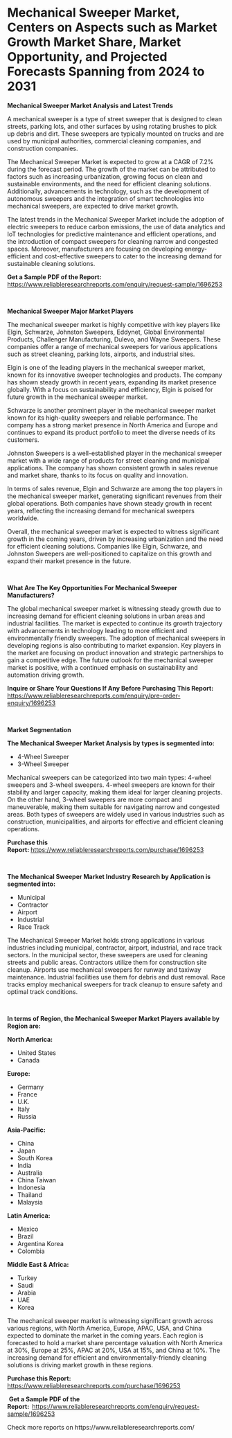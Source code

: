 <p><h1>Mechanical Sweeper Market, Centers on Aspects such as Market Growth Market Share, Market Opportunity, and Projected Forecasts Spanning from 2024 to 2031</h1></p><p><strong>Mechanical Sweeper Market Analysis and Latest Trends</strong></p>
<p><p>A mechanical sweeper is a type of street sweeper that is designed to clean streets, parking lots, and other surfaces by using rotating brushes to pick up debris and dirt. These sweepers are typically mounted on trucks and are used by municipal authorities, commercial cleaning companies, and construction companies.</p><p>The Mechanical Sweeper Market is expected to grow at a CAGR of 7.2% during the forecast period. The growth of the market can be attributed to factors such as increasing urbanization, growing focus on clean and sustainable environments, and the need for efficient cleaning solutions. Additionally, advancements in technology, such as the development of autonomous sweepers and the integration of smart technologies into mechanical sweepers, are expected to drive market growth.</p><p>The latest trends in the Mechanical Sweeper Market include the adoption of electric sweepers to reduce carbon emissions, the use of data analytics and IoT technologies for predictive maintenance and efficient operations, and the introduction of compact sweepers for cleaning narrow and congested spaces. Moreover, manufacturers are focusing on developing energy-efficient and cost-effective sweepers to cater to the increasing demand for sustainable cleaning solutions.</p></p>
<p><strong>Get a Sample PDF of the Report:&nbsp;</strong> <a href="https://www.reliableresearchreports.com/enquiry/request-sample/1696253">https://www.reliableresearchreports.com/enquiry/request-sample/1696253</a></p>
<p>&nbsp;</p>
<p><strong>Mechanical Sweeper Major Market Players</strong></p>
<p><p>The mechanical sweeper market is highly competitive with key players like Elgin, Schwarze, Johnston Sweepers, Eddynet, Global Environmental Products, Challenger Manufacturing, Dulevo, and Wayne Sweepers. These companies offer a range of mechanical sweepers for various applications such as street cleaning, parking lots, airports, and industrial sites.</p><p>Elgin is one of the leading players in the mechanical sweeper market, known for its innovative sweeper technologies and products. The company has shown steady growth in recent years, expanding its market presence globally. With a focus on sustainability and efficiency, Elgin is poised for future growth in the mechanical sweeper market.</p><p>Schwarze is another prominent player in the mechanical sweeper market known for its high-quality sweepers and reliable performance. The company has a strong market presence in North America and Europe and continues to expand its product portfolio to meet the diverse needs of its customers.</p><p>Johnston Sweepers is a well-established player in the mechanical sweeper market with a wide range of products for street cleaning and municipal applications. The company has shown consistent growth in sales revenue and market share, thanks to its focus on quality and innovation.</p><p>In terms of sales revenue, Elgin and Schwarze are among the top players in the mechanical sweeper market, generating significant revenues from their global operations. Both companies have shown steady growth in recent years, reflecting the increasing demand for mechanical sweepers worldwide.</p><p>Overall, the mechanical sweeper market is expected to witness significant growth in the coming years, driven by increasing urbanization and the need for efficient cleaning solutions. Companies like Elgin, Schwarze, and Johnston Sweepers are well-positioned to capitalize on this growth and expand their market presence in the future.</p></p>
<p>&nbsp;</p>
<p><strong>What Are The Key Opportunities For Mechanical Sweeper Manufacturers?</strong></p>
<p><p>The global mechanical sweeper market is witnessing steady growth due to increasing demand for efficient cleaning solutions in urban areas and industrial facilities. The market is expected to continue its growth trajectory with advancements in technology leading to more efficient and environmentally friendly sweepers. The adoption of mechanical sweepers in developing regions is also contributing to market expansion. Key players in the market are focusing on product innovation and strategic partnerships to gain a competitive edge. The future outlook for the mechanical sweeper market is positive, with a continued emphasis on sustainability and automation driving growth.</p></p>
<p><strong>Inquire or Share Your Questions If Any Before Purchasing This Report:</strong> <a href="https://www.reliableresearchreports.com/enquiry/pre-order-enquiry/1696253">https://www.reliableresearchreports.com/enquiry/pre-order-enquiry/1696253</a></p>
<p>&nbsp;</p>
<p><strong>Market Segmentation</strong></p>
<p><strong>The Mechanical Sweeper Market Analysis by types is segmented into:</strong></p>
<p><ul><li>4-Wheel Sweeper</li><li>3-Wheel Sweeper</li></ul></p>
<p><p>Mechanical sweepers can be categorized into two main types: 4-wheel sweepers and 3-wheel sweepers. 4-wheel sweepers are known for their stability and larger capacity, making them ideal for larger cleaning projects. On the other hand, 3-wheel sweepers are more compact and maneuverable, making them suitable for navigating narrow and congested areas. Both types of sweepers are widely used in various industries such as construction, municipalities, and airports for effective and efficient cleaning operations.</p></p>
<p><strong>Purchase this Report:&nbsp;</strong><a href="https://www.reliableresearchreports.com/purchase/1696253">https://www.reliableresearchreports.com/purchase/1696253</a></p>
<p>&nbsp;</p>
<p><strong>The Mechanical Sweeper Market Industry Research by Application is segmented into:</strong></p>
<p><ul><li>Municipal</li><li>Contractor</li><li>Airport</li><li>Industrial</li><li>Race Track</li></ul></p>
<p><p>The Mechanical Sweeper Market holds strong applications in various industries including municipal, contractor, airport, industrial, and race track sectors. In the municipal sector, these sweepers are used for cleaning streets and public areas. Contractors utilize them for construction site cleanup. Airports use mechanical sweepers for runway and taxiway maintenance. Industrial facilities use them for debris and dust removal. Race tracks employ mechanical sweepers for track cleanup to ensure safety and optimal track conditions.</p></p>
<p>&nbsp;</p>
<p><strong>In terms of Region, the Mechanical Sweeper Market Players available by Region are:</strong></p>
<p>
    <p> <strong> North America: </strong>
        <ul>
            <li>United States</li>
            <li>Canada</li>
        </ul>
        </p> 
    <p> <strong> Europe: </strong>
        <ul>
            <li>Germany</li>
            <li>France</li>
            <li>U.K.</li>
            <li>Italy</li>
            <li>Russia</li>
        </ul>
        </p> 
    <p> <strong> Asia-Pacific: </strong>
        <ul>
            <li>China</li>
            <li>Japan</li>
            <li>South Korea</li>
            <li>India</li>
            <li>Australia</li>
            <li>China Taiwan</li>
            <li>Indonesia</li>
            <li>Thailand</li>
            <li>Malaysia</li>
        </ul>
        </p> 
    <p> <strong> Latin America: </strong>
        <ul>
            <li>Mexico</li>
            <li>Brazil</li>
            <li>Argentina Korea</li>
            <li>Colombia</li>
        </ul>
        </p> 
    <p> <strong> Middle East & Africa: </strong>
        <ul>
            <li>Turkey</li>
            <li>Saudi</li>
            <li>Arabia</li>
            <li>UAE</li>
            <li>Korea</li>
        </ul>
    </p>
    </p>
<p><p>The mechanical sweeper market is witnessing significant growth across various regions, with North America, Europe, APAC, USA, and China expected to dominate the market in the coming years. Each region is forecasted to hold a market share percentage valuation with North America at 30%, Europe at 25%, APAC at 20%, USA at 15%, and China at 10%. The increasing demand for efficient and environmentally-friendly cleaning solutions is driving market growth in these regions.</p></p>
<p><strong>Purchase this Report: </strong><a href="https://www.reliableresearchreports.com/purchase/1696253">https://www.reliableresearchreports.com/purchase/1696253</a></p>
<p>&nbsp;<strong>Get a Sample PDF of the Report:&nbsp;&nbsp;</strong><a href="https://www.reliableresearchreports.com/enquiry/request-sample/1696253">https://www.reliableresearchreports.com/enquiry/request-sample/1696253</a></p>
<p><strong></strong></p>
<p>Check more reports on https://www.reliableresearchreports.com/</p>